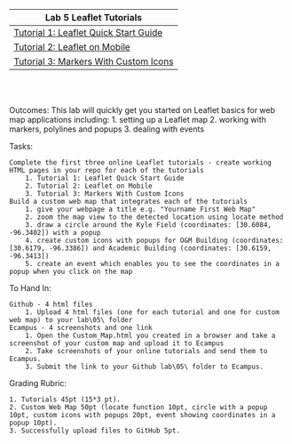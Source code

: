 |Lab 5 Leaflet Tutorials|
|------|
|[Tutorial 1: Leaflet Quick Start Guide](Tutorial1.html)|
|[Tutorial 2: Leaflet on Mobile](Tutorial2.html)|
|[Tutorial 3: Markers With Custom Icons](Tutorial3.html)|
<br/>
<br/>

Outcomes:
    This lab will quickly get you started on Leaflet basics for web map applications including:
        1. setting up a Leaflet map
        2. working with markers, polylines and popups
        3. dealing with events

Tasks:

    Complete the first three online Leaflet tutorials - create working HTML pages in your repo for each of the tutorials
        1. Tutorial 1: Leaflet Quick Start Guide
        2. Tutorial 2: Leaflet on Mobile
        3. Tutorial 3: Markers With Custom Icons
    Build a custom web map that integrates each of the tutorials
        1. give your webpage a title e.g. "Yourname First Web Map"
        2. zoom the map view to the detected location using locate method
        3. draw a circle around the Kyle Field (coordinates: [30.6084, -96.3402]) with a popup
        4. create custom icons with popups for O&M Building (coordinates: [30.6179, -96.3386]) and Academic Building (coordinates: [30.6159, -96.3413])
        5. create an event which enables you to see the coordinates in a popup when you click on the map

To Hand In:

    Github - 4 html files
        1. Upload 4 html files (one for each tutorial and one for custom web map) to your lab\05\ folder
    Ecampus - 4 screenshots and one link
        1. Open the Custom_Map.html you created in a browser and take a screenshot of your custom map and upload it to Ecampus
        2. Take screenshots of your online tutorials and send them to Ecampus.
        3. Submit the link to your Github lab\05\ folder to Ecampus.

Grading Rubric:

    1. Tutorials 45pt (15*3 pt).
    2. Custom Web Map 50pt (locate function 10pt, circle with a popup 10pt, custom icons with popups 20pt, event showing coordinates in a popup 10pt).
    3. Successfully upload files to GitHub 5pt.